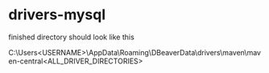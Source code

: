 # drivers-mysql

finished directory should look like this 

C:\Users\<USERNAME>\AppData\Roaming\DBeaverData\drivers\maven\maven-central\<ALL_DRIVER_DIRECTORIES>
